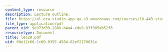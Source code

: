 ```yaml
---
content_type: resource
description: Lecture outline.
file: https://ol-ocw-studio-app-qa.s3.amazonaws.com/courses/18-443-statistics-for-applications-fall-2003/00e12c661c000397458402ef2170031e_lec20.pdf
file_type: application/pdf
parent_uid: 9e973d39-2888-b4a4-ede8-83f905ab52f6
resourcetype: Document
title: lec20.pdf
uid: 00e12c66-1c00-0397-4584-02ef2170031e
---
```

